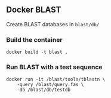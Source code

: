 Docker BLAST
------

Create BLAST databases in `blast/db/`

### Build the container
    docker build -t blast .

### Run BLAST with a test sequence
    docker run -it /blast/tools/tblastn \
        -query /blast/query.fas \
        -db /blast/db/testdb
